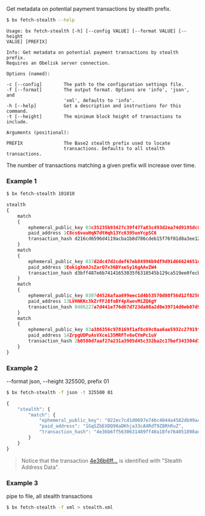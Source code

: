 Get metadata on potential payment transactions by stealth prefix.
```sh
$ bx fetch-stealth --help
```
```
Usage: bx fetch-stealth [-h] [--config VALUE] [--format VALUE] [--height 
VALUE] [PREFIX]                                                          

Info: Get metadata on potential payment transactions by stealth prefix.  
Requires an Obelisk server connection.                                   

Options (named):

-c [--config]        The path to the configuration settings file.        
-f [--format]        The output format. Options are 'info', 'json', and  
                     'xml', defaults to 'info'.                          
-h [--help]          Get a description and instructions for this command.
-t [--height]        The minimum block height of transactions to include.

Arguments (positional):

PREFIX               The Base2 stealth prefix used to locate             
                     transactions. Defaults to all stealth transactions.
```
The number of transactions matching a given prefix will increase over time.
### Example 1
```sh
$ bx fetch-stealth 101010
```
```js
stealth
{
    match
    {
        ephemeral_public_key 03c35235b93427c39f477a83c493d2ea74d9195dc8a3b3e7dbb5ad88584b1472d2
        paid_address 1C8cs6vuuHqN7dtHqh13Yc6395unYcpSC6
        transaction_hash d216cd6596d4119acba1b8d786cdeb15f76f01d8a3ee12603e2581950857b736
    }
    match
    {
        ephemeral_public_key 037d2dc47d2cdef67eb84996b9df9d91d66624651d4902b82b1655f884f871328d
        paid_address 1EokigXmAJsZarQ7v36BYxeSy16gAAvZW4
        transaction_hash d3bff487e6b74141653035f6318545b129ca519ee0fecb616cdf764899ad23ff
    }
    match
    {
        ephemeral_public_key 0307d4526afaa699eec1d4b53570d08f56d12f825079ffeda9f6f41aa6fc943613
        paid_address 13LVHNKKc3kZrFF28foBY4pXwovMiZQ6gY
        transaction_hash 0406227a7d441e776d67d723da08a2d0e39714d0eb07d927cbf45dee8a2a23b9
    }
    match
    {
        ephemeral_public_key 03a386356c978169f1af8c69c8aa6ae5932c27919f5ebb6e9f05d728df6913f700
        paid_address 14ZrpgUDPuAsVXcei35MRFTv6oCYmPc1uV
        transaction_hash 2b0580d7aaf27a231a3905d45c332ba2c17bef343304d7486429b6e5b14c0294
    }
}
```
### Example 2
--format json, --height 325500, prefix 01
```sh
$ bx fetch-stealth -f json -t 325500 01
```
```js
{
    "stealth": {
        "match": {
            "ephemeral_public_key": "022ec7cd1d0697e746c4044a4582db99ac85e9158ebd2c0fb2a797759ca418dd8d",
            "paid_address": "1GqSZbEXDQ98aDKhja33cAXRdT9Z8RhRuZ",
            "transaction_hash": "4e36b6ff5630631489ff40a18fe764051898ad032eb2e0a3af4c12c1e03475cc"
        }
    }
}
```

> Notice that the transaction [4e36b6ff...](https://blockchain.info/tx/4e36b6ff5630631489ff40a18fe764051898ad032eb2e0a3af4c12c1e03475cc) is identified with "Stealth Address Data".

### Example 3
pipe to file, all stealth transactions 
```sh
$ bx fetch-stealth -f xml > stealth.xml
```